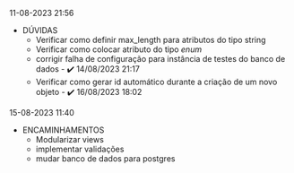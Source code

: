 11-08-2023 21:56
* DÚVIDAS
  * Verificar como definir max_length para atributos do tipo string
  * Verificar como colocar atributo do tipo *enum*
  * corrigir falha de configuração para instância de testes do banco de dados - :heavy_check_mark: 14/08/2023 21:17
  * Verificar como gerar id automático durante a criação de um novo objeto - :heavy_check_mark: 16/08/2023 18:02

15-08-2023 11:40
* ENCAMINHAMENTOS
  * Modularizar views
  * implementar validações
  * mudar banco de dados para postgres